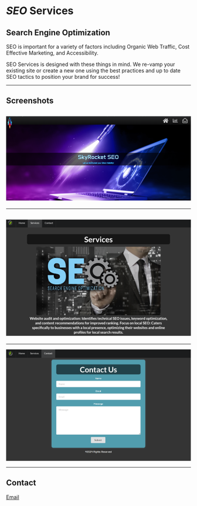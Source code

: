 # **_SEO_** Services

## Search Engine Optimization

SEO is important for a variety of factors including Organic Web Traffic, Cost Effective Marketing, and Accessibility.

SEO Services is designed with these things in mind. We re-vamp your existing site or create a new one using the best practices and up to date SEO tactics to position your brand for success!

---

## Screenshots

## ![screenshot-main](./src/assets/seo-main.png)

---

## ![screenshot-main](./src/assets/seo-services.png)

---

![screenshot-main](./src/assets/seo-contact.png)

---

## Contact

[Email](mailto:ryan.fann@gmail.com)

